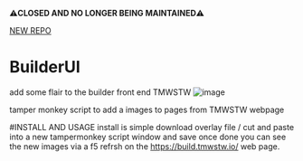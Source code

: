 :warning:**CLOSED AND NO LONGER BEING MAINTAINED**:warning:

[NEW REPO](https://github.com/katzworld/tMonkey)



# BuilderUI
add some flair to the builder front end TMWSTW
![image](https://github.com/katzworld/BuilderUI/assets/3157472/91c4f7c5-f900-4aa4-b204-7070aff3e4d8)

tamper monkey script to add a images to pages from TMWSTW webpage 

#INSTALL AND USAGE 
install is simple download overlay file / cut and paste into a new tampermonkey script window and save once done you can see the new images via a f5 refrsh on the https://build.tmwstw.io/ web page.
